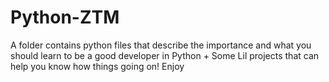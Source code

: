 # Python-ZTM
A folder contains python files that describe the importance and what you should learn to be a good developer in Python + Some Lil projects that can help you know how things going on! Enjoy
